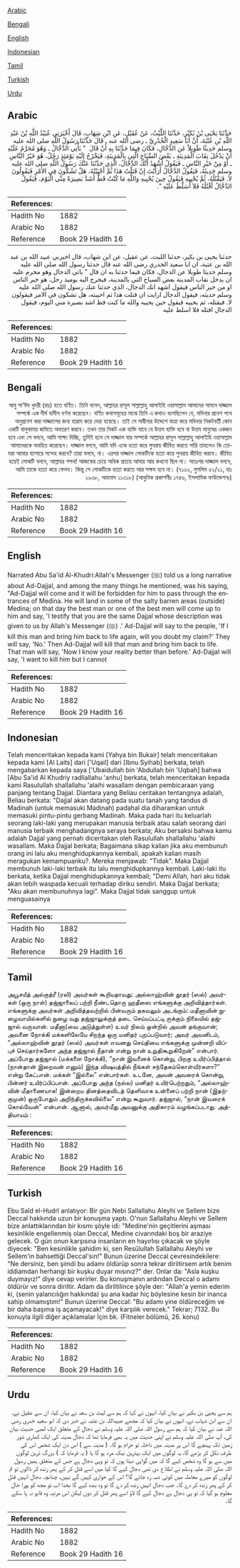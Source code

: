 [Arabic](#arabic)

[Bengali](#bengali)

[English](#english)

[Indonesian](#indonesian)

[Tamil](#tamil)

[Turkish](#turkish)

[Urdu](#urdu)

## Arabic


<div dir="rtl" lang="ar" style={{fontSize:'larger',backgroundColor:'#f8f9fa',padding:20}}>
حَدَّثَنَا يَحْيَى بْنُ بُكَيْرٍ، حَدَّثَنَا اللَّيْثُ، عَنْ عُقَيْلٍ، عَنِ ابْنِ شِهَابٍ، قَالَ أَخْبَرَنِي عُبَيْدُ اللَّهِ بْنُ عَبْدِ اللَّهِ بْنِ عُتْبَةَ، أَنَّ أَبَا سَعِيدٍ الْخُدْرِيَّ ـ رضى الله عنه ـ قَالَ حَدَّثَنَا رَسُولُ اللَّهِ صلى الله عليه وسلم حَدِيثًا طَوِيلاً عَنِ الدَّجَّالِ، فَكَانَ فِيمَا حَدَّثَنَا بِهِ أَنْ قَالَ ‏ "‏ يَأْتِي الدَّجَّالُ ـ وَهُوَ مُحَرَّمٌ عَلَيْهِ أَنْ يَدْخُلَ نِقَابَ الْمَدِينَةِ ـ بَعْضَ السِّبَاخِ الَّتِي بِالْمَدِينَةِ، فَيَخْرُجُ إِلَيْهِ يَوْمَئِذٍ رَجُلٌ، هُوَ خَيْرُ النَّاسِ ـ أَوْ مِنْ خَيْرِ النَّاسِ ـ فَيَقُولُ أَشْهَدُ أَنَّكَ الدَّجَّالُ، الَّذِي حَدَّثَنَا عَنْكَ رَسُولُ اللَّهِ صلى الله عليه وسلم حَدِيثَهُ، فَيَقُولُ الدَّجَّالُ أَرَأَيْتَ إِنْ قَتَلْتُ هَذَا ثُمَّ أَحْيَيْتُهُ، هَلْ تَشُكُّونَ فِي الأَمْرِ فَيَقُولُونَ لاَ‏.‏ فَيَقْتُلُهُ، ثُمَّ يُحْيِيهِ فَيَقُولُ حِينَ يُحْيِيهِ وَاللَّهِ مَا كُنْتُ قَطُّ أَشَدَّ بَصِيرَةً مِنِّي الْيَوْمَ، فَيَقُولُ الدَّجَّالُ أَقْتُلُهُ فَلاَ أُسَلَّطُ عَلَيْهِ ‏"‏‏.‏
</div>
<div style={{backgroundColor:'#f8f9fa',padding:20, marginBottom: 10}}><table> <thead> <tr> <th>References:</th> <th></th> </tr> </thead> <tbody><tr><td>Hadith No</td><td>1882</td></tr><tr><td>Arabic No</td><td>1882</td></tr><tr><td>Reference</td><td>Book 29 Hadith 16</td></tr></tbody></table></div>


<div dir="rtl" lang="ar" style={{fontSize:'larger',backgroundColor:'#f8f9fa',padding:20}}>
حدثنا يحيى بن بكير، حدثنا الليث، عن عقيل، عن ابن شهاب، قال اخبرني عبيد الله بن عبد الله بن عتبة، ان ابا سعيد الخدري رضى الله عنه قال حدثنا رسول الله صلى الله عليه وسلم حديثا طويلا عن الدجال، فكان فيما حدثنا به ان قال " ياتي الدجال وهو محرم عليه ان يدخل نقاب المدينة بعض السباخ التي بالمدينة، فيخرج اليه يوميذ رجل، هو خير الناس او من خير الناس فيقول اشهد انك الدجال، الذي حدثنا عنك رسول الله صلى الله عليه وسلم حديثه، فيقول الدجال ارايت ان قتلت هذا ثم احييته، هل تشكون في الامر فيقولون لا. فيقتله، ثم يحييه فيقول حين يحييه والله ما كنت قط اشد بصيرة مني اليوم، فيقول الدجال اقتله فلا اسلط عليه
</div>
<div style={{backgroundColor:'#f8f9fa',padding:20, marginBottom: 10}}><table> <thead> <tr> <th>References:</th> <th></th> </tr> </thead> <tbody><tr><td>Hadith No</td><td>1882</td></tr><tr><td>Arabic No</td><td>1882</td></tr><tr><td>Reference</td><td>Book 29 Hadith 16</td></tr></tbody></table></div>

## Bengali


<div dir="rtl" lang="bn" style={{fontSize:'larger',backgroundColor:'#f8f9fa',padding:20}}>
আবু সা‘ঈদ খুদরী (রাঃ) হতে বর্ণিত। তিনি বলেন, আল্লাহর রাসূল সাল্লাল্লাহু আলাইহি ওয়াসাল্লাম আমাদের সামনে দাজ্জাল সম্পর্কে এক দীর্ঘ হাদীস বর্ণনা করেছেন। বর্ণিত কথাসমূহের মাঝে তিনি এ কথাও বলেছিলেন যে, মদিনার প্রবেশ পথে অনুপ্রবেশ করা দাজ্জালের জন্য হারাম করে দেয়া হয়েছে। তাই সে মাদ্বীনার উদ্দেশে যাত্রা করে মদিনার নিকটবর্তী কোন একটি বালুকাময় জমিতে অবতরণ করবে। তখন তার নিকট এক ব্যক্তি যাবে যে উত্তম ব্যক্তি হবে বা উত্তম মানুষের একজন হবে এবং সে বলবে, আমি সাক্ষ্য দিচ্ছি, তুমিই হলে সে দাজ্জাল যার সম্পর্কে আল্লাহর রাসূল সাল্লাল্লাহু আলাইহি ওয়াসাল্লাম আমাদেরকে অবহিত করেছেন। দাজ্জাল বলবে, আমি যদি একে হত্যা করে পুনরায় জীবিত করতে পারি তাহলেও কি তোমরা আমার ব্যাপারে সন্দেহ করবে? তারা বলবে, না। এরপর দাজ্জাল লোকটিকে হত্যা করে পুনরায় জীবিত করবে। জীবিত হয়েই লোকটি বলবে, আল্লাহর শপথ! আজকের চেয়ে অধিক প্রত্যয় আমার আর কখনো ছিল না। অতঃপর দাজ্জাল বলবে, আমি তাকে হত্যা করে ফেলব। কিন্তু সে লোকটিকে হত্যা করতে আর সক্ষম হবে না। (৭১৩২, মুসলিম ৫২/২১, হাঃ ২৯৩৮, আহমাদ ১১৩১৮) (আধুনিক প্রকাশনীঃ ১৭৪৬, ইসলামিক ফাউন্ডেশনঃ)
</div>
<div style={{backgroundColor:'#f8f9fa',padding:20, marginBottom: 10}}><table> <thead> <tr> <th>References:</th> <th></th> </tr> </thead> <tbody><tr><td>Hadith No</td><td>1882</td></tr><tr><td>Arabic No</td><td>1882</td></tr><tr><td>Reference</td><td>Book 29 Hadith 16</td></tr></tbody></table></div>

## English


<div dir="ltr" lang="en" style={{fontSize:'larger',backgroundColor:'#f8f9fa',padding:20}}>
Narrated Abu Sa'id Al-Khudri:Allah's Messenger (ﷺ) told us a long narrative about Ad-Dajjal, and among the many things he mentioned, was his saying, "Ad-Dajjal will come and it will be forbidden for him to pass through the entrances of Medina. He will land in some of the salty barren areas (outside) Medina; on that day the best man or one of the best men will come up to him and say, 'I testify that you are the same Dajjal whose description was given to us by Allah's Messenger (ﷺ) .' Ad-Dajjal will say to the people, 'If I kill this man and bring him back to life again, will you doubt my claim?' They will say, 'No.' Then Ad-Dajjal will kill that man and bring him back to life. That man will say, 'Now I know your reality better than before.' Ad-Dajjal will say, 'I want to kill him but I cannot
</div>
<div style={{backgroundColor:'#f8f9fa',padding:20, marginBottom: 10}}><table> <thead> <tr> <th>References:</th> <th></th> </tr> </thead> <tbody><tr><td>Hadith No</td><td>1882</td></tr><tr><td>Arabic No</td><td>1882</td></tr><tr><td>Reference</td><td>Book 29 Hadith 16</td></tr></tbody></table></div>

## Indonesian


<div dir="ltr" lang="id" style={{fontSize:'larger',backgroundColor:'#f8f9fa',padding:20}}>
Telah menceritakan kepada kami [Yahya bin Bukair] telah menceritakan kepada kami [Al Laits] dari ['Uqail] dari [Ibnu Syihab] berkata, telah mengabarkan kepada saya ['Ubaidullah bin 'Abdullah bin 'Uqbah] bahwa [Abu Sa'id Al Khudriy radliallahu 'anhu] berkata, telah menceritakan kepada kami Rasulullah shallallahu 'alaihi wasallam dengan pembicaraan yang panjang tentang Dajjal. Diantara yang Beliau ceritakan tentangnya adalah, Beliau berkata: "Dajjal akan datang pada suatu tanah yang tandus di Madinah (untuk memasuki Madinah) padahal dia diharamkan untuk memasuki pintu-pintu gerbang Madinah. Maka pada hari itu keluarlah seorang laki-laki yang merupakan manusia terbaik atau salah seorang dari manusia terbaik menghadangnya seraya berkata; Aku bersaksi bahwa kamu adalah Dajjal yang pernah diceritakan oleh Rasulullah shallallahu 'alaihi wasallam. Maka Dajjal berkata; Bagaimana sikap kalian jika aku membunuh orang ini lalu aku menghidupkannya kembali, apakah kalian masih meragukan kemampuanku?. Mereka menjawab: "Tidak". Maka Dajjal membunuh laki-laki terbaik itu lalu menghidupkannya kembali. Laki-laki itu berkata, ketika Dajjal menghidupkannya kembali; "Demi Allah, hari aku tidak akan lebih waspada kecuali terhadap diriku sendiri. Maka Dajjal berkata; "Aku akan membunuhnya lagi". Maka Dajjal tidak sanggup untuk menguasainya
</div>
<div style={{backgroundColor:'#f8f9fa',padding:20, marginBottom: 10}}><table> <thead> <tr> <th>References:</th> <th></th> </tr> </thead> <tbody><tr><td>Hadith No</td><td>1882</td></tr><tr><td>Arabic No</td><td>1882</td></tr><tr><td>Reference</td><td>Book 29 Hadith 16</td></tr></tbody></table></div>

## Tamil


<div dir="ltr" lang="ta" style={{fontSize:'larger',backgroundColor:'#f8f9fa',padding:20}}>
அபூசயீத் அல்குத்ரீ (ரலி) அவர்கள் கூறியதாவது: அல்லாஹ்வின் தூதர் (ஸல்) அவர்கள் (ஒரு நாள்) தஜ்ஜாலைப் பற்றி நீண்டதொரு ஹதீஸை எங்களுக்கு அறிவித்தார்கள். எங்களுக்கு அவர்கள் அறிவித்தவற்றில் பின்வரும் தகவலும் அடங்கும்: மதீனாவின் நுழைவாயில்களில் நுழை வது தஜ்ஜாலுக்குத் தடை செய்யப்பட்டி ருக்கும் நிலையில் தஜ்ஜால் வருவான். மதீனா(வை அடுத்துள்ள) உவர் நிலம் ஒன்றில் அவன் தங்குவான்; அவனை நோக்கி மக்களிலேயே சிறந்த ஒரு மனிதர் புறப்படுவார்; அவர் அவனிடம், “அல்லாஹ்வின் தூதர் (ஸல்) அவர்கள் எவனது செய்தியை எங்களுக்கு முன்னறி விப்புச் செய்தார்களோ அந்த தஜ்ஜால் நீதான் என்று நான் உறுதிகூறுகிறேன்” என்பார். அப்போது தஜ்ஜால் (மக்களை நோக்கி), “நான் இவனைக் கொன்று, பிறகு உயிர்ப்பித்தால் (நான்தான் இறைவன் எனும்) இந்த விஷயத்தில் நீங்கள் சந்தேகம்கொள்வீர்களா?” என்று கேட்பான். மக்கள் “இல்லை” என்பார்கள். உடனே, அவன் அவரைக் கொன்று, பின்னர் உயிர்ப்பிப்பான். அப்போது அந்த (நல்ல) மனிதர் உயிர்பெற்றதும், “அல்லாஹ்வின் மீதாணையாக! இன்றைய தினத்தைவிடத் தெளிவாக உன்னைப் பற்றி நான் (இதற்குமுன்) ஒருபோதும் அறிந்திருக்கவில்லை” என்று கூறுவார். தஜ்ஜால், “நான் இவரைக் கொல்வேன்” என்பான். ஆனால், அவர்மீது அவனுக்கு அதிகாரம் வழங்கப்படாது. அத்தியாயம் :
</div>
<div style={{backgroundColor:'#f8f9fa',padding:20, marginBottom: 10}}><table> <thead> <tr> <th>References:</th> <th></th> </tr> </thead> <tbody><tr><td>Hadith No</td><td>1882</td></tr><tr><td>Arabic No</td><td>1882</td></tr><tr><td>Reference</td><td>Book 29 Hadith 16</td></tr></tbody></table></div>

## Turkish


<div dir="ltr" lang="tr" style={{fontSize:'larger',backgroundColor:'#f8f9fa',padding:20}}>
Ebu Saîd el-Hudrî anlatıyor: Bir gün Nebi Sallallahu Aleyhi ve Sellem bize Deccal hakkında uzun bir konuşma yaptı. O'nun Sallallahu Aleyhi ve Sellem bize anlattıklarından bir kısmı şöyle idi: "Medine'nin geçitlerini aşması kesinlikle engellenmiş olan Deccal, Medine civarındaki boş bir araziye gelecek. O gün onun karşısına insanların en hayırlısı çıkacak ve şöyle diyecek: "Ben kesinlikle şahidim ki, sen Resûlullah Sallallahu Aleyhi ve Sellem'in bahsettiği Deccal'sın!" Bunun üzerine Deccal çevresindekilere: "Ne dersiniz, ben şimdi bu adamı öldürüp sonra tekrar diriltirsem artık benim iddiamdan herhangi bir kuşku duyar mısınız?" der. Onlar da: "Asla kuşku duymayız!" diye cevap verirler. Bu konuşmanın ardından Deccal o adamı öldürür ve sonra diriltir. Adam da diriltilince şöyle der: "Allah'a yemin ederim ki, (senin yalancılığın hakkında) şu ana kadar hiç böylesine kesin bir inanca sahip olmamıştım!" Bunun üzerine Deccal: "Bu adamı yine öldüreceğim ve bir daha başıma iş açamayacak!" diye karşılık verecek." Tekrar; 7132. Bu konuyla ilgili diğer açıklamalar İçin bk. (Fitneler bölümü, 26. konu)
</div>
<div style={{backgroundColor:'#f8f9fa',padding:20, marginBottom: 10}}><table> <thead> <tr> <th>References:</th> <th></th> </tr> </thead> <tbody><tr><td>Hadith No</td><td>1882</td></tr><tr><td>Arabic No</td><td>1882</td></tr><tr><td>Reference</td><td>Book 29 Hadith 16</td></tr></tbody></table></div>

## Urdu


<div dir="rtl" lang="ur" style={{fontSize:'larger',backgroundColor:'#f8f9fa',padding:20}}>
ہم سے یحییٰ بن بکیر نے بیان کیا، انہوں نے کہا کہ ہم سے لیث بن سعد نے بیان کیا، ان سے عقیل نے، ان سے ابن شہاب نے، انہوں نے بیان کیا کہ مجھے عبیداللہ بن عتبہ نے خبر دی کہ ابو سعید خدری رضی اللہ عنہ نے بیان کیا کہ ہم سے رسول اللہ صلی اللہ علیہ وسلم نے دجال کے متعلق ایک لمبی حدیث بیان کی، آپ صلی اللہ علیہ وسلم نے اپنی حدیث میں یہ بھی فرمایا تھا کہ دجال مدینہ کی ایک کھاری شور زمین تک پہنچے گا اس پر مدینہ میں داخلہ تو حرام ہو گا۔ ( مدینہ سے ) اس دن ایک شخص اس کی طرف نکل کر بڑھے گا، یہ لوگوں میں ایک بہترین نیک مرد ہو گا یا ( یہ فرمایا کہ ) بزرگ ترین لوگوں میں سے ہو گا وہ شخص کہے گا کہ میں گواہی دیتا ہوں کہ تو وہی دجال ہے جس کے متعلق ہمیں رسول اللہ صلی اللہ علیہ وسلم نے اطلاع دی تھی دجال کہے گا کیا میں اسے قتل کر کے پھر زندہ کر ڈالوں تو تم لوگوں کو میرے معاملہ میں کوئی شبہ رہ جائے گا؟ اس کے حواری کہیں گے نہیں، چنانچہ دجال انہیں قتل کر کے پھر زندہ کر دے گا۔ جب دجال انہیں زندہ کر دے گا تو وہ بندہ کہے گا بخدا اب تو مجھ کو پورا حال معلوم ہو گیا کہ تو ہی دجال ہے دجال کہے گا لاؤ اسے پھر قتل کر دوں لیکن اس مرتبہ وہ قابو نہ پا سکے گا۔
</div>
<div style={{backgroundColor:'#f8f9fa',padding:20, marginBottom: 10}}><table> <thead> <tr> <th>References:</th> <th></th> </tr> </thead> <tbody><tr><td>Hadith No</td><td>1882</td></tr><tr><td>Arabic No</td><td>1882</td></tr><tr><td>Reference</td><td>Book 29 Hadith 16</td></tr></tbody></table></div>